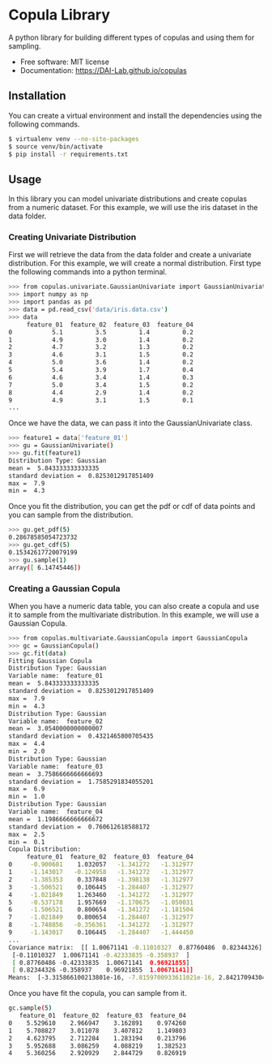 

# Copula Library
A python library for building different types of copulas and using them for sampling.

- Free software: MIT license
- Documentation: https://DAI-Lab.github.io/copulas

[travis-img]: https://travis-ci.org/DAI-Lab/copulas.svg?branch=master
[travis-url]: https://travis-ci.org/DAI-Lab/copulas
[pypi-img]: https://img.shields.io/pypi/v/copulas.svg
[pypi-url]: https://pypi.python.org/pypi/copulas
## Installation
You can create a virtual environment and install the dependencies using the following commands.
```bash
$ virtualenv venv --no-site-packages
$ source venv/bin/activate
$ pip install -r requirements.txt
```
## Usage
In this library you can model univariate distributions and create copulas from a numeric dataset. For this example, we will use the iris dataset in the data folder.
### Creating Univariate Distribution
First we will retrieve the data from the data folder and create a univariate distribution. For this example, we will create a normal distribution. First type the following commands into a python terminal.
```bash
>>> from copulas.univariate.GaussianUnivariate import GaussianUnivariate
>>> import numpy as np
>>> import pandas as pd
>>> data = pd.read_csv('data/iris.data.csv')
>>> data
     feature_01  feature_02  feature_03  feature_04
0           5.1         3.5         1.4         0.2
1           4.9         3.0         1.4         0.2
2           4.7         3.2         1.3         0.2
3           4.6         3.1         1.5         0.2
4           5.0         3.6         1.4         0.2
5           5.4         3.9         1.7         0.4
6           4.6         3.4         1.4         0.3
7           5.0         3.4         1.5         0.2
8           4.4         2.9         1.4         0.2
9           4.9         3.1         1.5         0.1
...
```
Once we have the data, we can pass it into the GaussianUnivariate class.
```bash
>>> feature1 = data['feature_01']
>>> gu = GaussianUnivariate()
>>> gu.fit(feature1)
Distribution Type: Gaussian
mean =  5.843333333333335
standard deviation =  0.8253012917851409
max =  7.9
min =  4.3
```
Once you fit the distribution, you can get the pdf or cdf of data points and you can sample from the distribution.
```bash
>>> gu.get_pdf(5)
0.28678585054723732
>>> gu.get_cdf(5)
0.15342617720079199
>>> gu.sample(1)
array([ 6.14745446])
```
### Creating a Gaussian Copula
When you have a numeric data table, you can also create a copula and use it to sample from the multivariate distribution. In this example, we will use a Gaussian Copula.
```bash
>>> from copulas.multivariate.GaussianCopula import GaussianCopula
>>> gc = GaussianCopula()
>>> gc.fit(data)
Fitting Gaussian Copula
Distribution Type: Gaussian
Variable name:  feature_01
mean =  5.843333333333335
standard deviation =  0.8253012917851409
max =  7.9
min =  4.3
Distribution Type: Gaussian
Variable name:  feature_02
mean =  3.0540000000000007
standard deviation =  0.4321465800705435
max =  4.4
min =  2.0
Distribution Type: Gaussian
Variable name:  feature_03
mean =  3.7586666666666693
standard deviation =  1.7585291834055201
max =  6.9
min =  1.0
Distribution Type: Gaussian
Variable name:  feature_04
mean =  1.1986666666666672
standard deviation =  0.760612618588172
max =  2.5
min =  0.1
Copula Distribution:
     feature_01  feature_02  feature_03  feature_04
0     -0.900681    1.032057   -1.341272   -1.312977
1     -1.143017   -0.124958   -1.341272   -1.312977
2     -1.385353    0.337848   -1.398138   -1.312977
3     -1.506521    0.106445   -1.284407   -1.312977
4     -1.021849    1.263460   -1.341272   -1.312977
5     -0.537178    1.957669   -1.170675   -1.050031
6     -1.506521    0.800654   -1.341272   -1.181504
7     -1.021849    0.800654   -1.284407   -1.312977
8     -1.748856   -0.356361   -1.341272   -1.312977
9     -1.143017    0.106445   -1.284407   -1.444450
...
Covariance matrix:  [[ 1.00671141 -0.11010327  0.87760486  0.82344326]
 [-0.11010327  1.00671141 -0.42333835 -0.358937  ]
 [ 0.87760486 -0.42333835  1.00671141  0.96921855]
 [ 0.82344326 -0.358937    0.96921855  1.00671141]]
Means:  [-3.315866100213801e-16, -7.8159700933611021e-16, 2.8421709430404008e-16, -2.3684757858670006e-16]
```

Once you have fit the copula, you can sample from it. 
```bash
gc.sample(5)
   feature_01  feature_02  feature_03  feature_04
0    5.529610    2.966947    3.162891    0.974260
1    5.708827    3.011078    3.407812    1.149803
2    4.623795    2.712284    1.283194    0.213796
3    5.952688    3.086259    4.088219    1.382523
4    5.360256    2.920929    2.844729    0.826919
```
